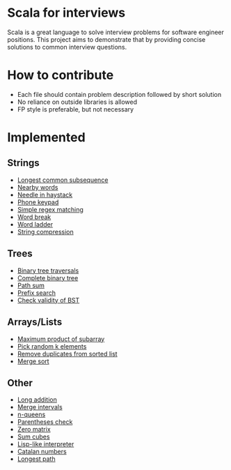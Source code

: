 # Scala for interviews

Scala is a great language to solve interview problems for software engineer positions. This project aims to demonstrate that by providing concise solutions to common interview questions.

# How to contribute

- Each file should contain problem description followed by short solution
- No reliance on outside libraries is allowed
- FP style is preferable, but not necessary

# Implemented

## Strings

- [Longest common subsequence](src/main/scala/LongestCommonSubsequence.scala)
- [Nearby words](src/main/scala/NearbyWords.scala)
- [Needle in haystack](src/main/scala/NeedleInHaystack.scala)
- [Phone keypad](src/main/scala/PhoneKeypad.scala)
- [Simple regex matching](src/main/scala/RegexMatching.scala)
- [Word break](src/main/scala/WordBreak.scala)
- [Word ladder](src/main/scala/WordLadder.scala)
- [String compression](src/main/scala/StringCompression.scala)

## Trees

- [Binary tree traversals](src/main/scala/BinaryTreeTraversals.scala)
- [Complete binary tree](src/main/scala/CompleteBinaryTree.scala)
- [Path sum](src/main/scala/PathSum.scala)
- [Prefix search](src/main/scala/PrefixSearch.scala)
- [Check validity of BST](src/main/scala/ValidSearchTree.scala)

## Arrays/Lists

- [Maximum product of subarray](src/main/scala/MaxProduct.scala)
- [Pick random k elements](src/main/scala/PickRandom.scala)
- [Remove duplicates from sorted list](src/main/scala/SortedListRemoveDuplicates.scala)
- [Merge sort](src/main/scala/MergeSort.scala)

## Other

- [Long addition](src/main/scala/LongAddition.scala)
- [Merge intervals](src/main/scala/MergeIntervals.scala)
- [n-queens](src/main/scala/NQueens.scala)
- [Parentheses check](src/main/scala/ParenthesesCheck.scala)
- [Zero matrix](src/main/scala/ZeroMatrix.scala)
- [Sum cubes](src/main/scala/SumCubes.scala)
- [Lisp-like interpreter](src/main/scala/LispLikeInterpreter.scala)
- [Catalan numbers](src/main/scala/CatalanNumbers.scala)
- [Longest path](src/main/scala/LongestPath.scala)
